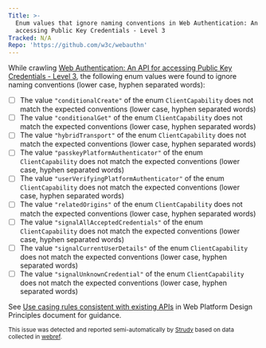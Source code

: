 ```yaml
---
Title: >-
  Enum values that ignore naming conventions in Web Authentication: An API for
  accessing Public Key Credentials - Level 3
Tracked: N/A
Repo: 'https://github.com/w3c/webauthn'
---
```


While crawling [Web Authentication: An API for accessing Public Key Credentials - Level 3](https://w3c.github.io/webauthn/), the following enum values were found to ignore naming conventions (lower case, hyphen separated words):
* [ ] The value `"conditionalCreate"` of the enum `ClientCapability` does not match the expected conventions (lower case, hyphen separated words)
* [ ] The value `"conditionalGet"` of the enum `ClientCapability` does not match the expected conventions (lower case, hyphen separated words)
* [ ] The value `"hybridTransport"` of the enum `ClientCapability` does not match the expected conventions (lower case, hyphen separated words)
* [ ] The value `"passkeyPlatformAuthenticator"` of the enum `ClientCapability` does not match the expected conventions (lower case, hyphen separated words)
* [ ] The value `"userVerifyingPlatformAuthenticator"` of the enum `ClientCapability` does not match the expected conventions (lower case, hyphen separated words)
* [ ] The value `"relatedOrigins"` of the enum `ClientCapability` does not match the expected conventions (lower case, hyphen separated words)
* [ ] The value `"signalAllAcceptedCredentials"` of the enum `ClientCapability` does not match the expected conventions (lower case, hyphen separated words)
* [ ] The value `"signalCurrentUserDetails"` of the enum `ClientCapability` does not match the expected conventions (lower case, hyphen separated words)
* [ ] The value `"signalUnknownCredential"` of the enum `ClientCapability` does not match the expected conventions (lower case, hyphen separated words)

See [Use casing rules consistent with existing APIs](https://w3ctag.github.io/design-principles/#casing-rules) in Web Platform Design Principles document for guidance.

<sub>This issue was detected and reported semi-automatically by [Strudy](https://github.com/w3c/strudy/) based on data collected in [webref](https://github.com/w3c/webref/).</sub>
